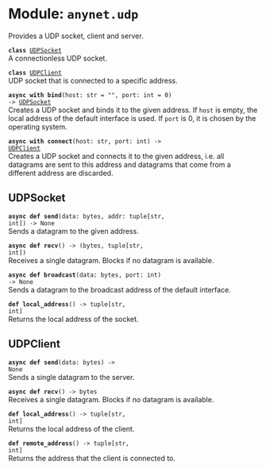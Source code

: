 
# Module: <code>anynet.udp</code>

Provides a UDP socket, client and server.

<code>**class** [UDPSocket](#udpsocket)</code><br>
<span class="docs">A connectionless UDP socket.</span>

<code>**class** [UDPClient](#udpclient)</code><br>
<span class="docs">UDP socket that is connected to a specific address.</span>

<code>**async with bind**(host: str = "", port: int = 0) -> [UDPSocket](#udpsocket)</code><br>
<span class="docs">Creates a UDP socket and binds it to the given address. If `host` is empty, the local address of the default interface is used. If `port` is 0, it is chosen by the operating system.</span>

<code>**async with connect**(host: str, port: int) -> [UDPClient](#udpclient)</code><br>
<span class="docs">Creates a UDP socket and connects it to the given address, i.e. all datagrams are sent to this address and datagrams that come from a different address are discarded.</span>

## UDPSocket
<code>**async def send**(data: bytes, addr: tuple[str, int]) -> None</code><br>
<span class="docs">Sends a datagram to the given address.</span>

<code>**async def recv**() -> (bytes, tuple[str, int])</code><br>
<span class="docs">Receives a single datagram. Blocks if no datagram is available.</span>

<code>**async def broadcast**(data: bytes, port: int) -> None</code><br>
<span class="docs">Sends a datagram to the broadcast address of the default interface.</span>

<code>**def local_address**() -> tuple[str, int]</code><br>
<span class="docs">Returns the local address of the socket.</span>

## UDPClient
<code>**async def send**(data: bytes) -> None</code><br>
<span class="docs">Sends a single datagram to the server.</span>

<code>**async def recv**() -> bytes</code><br>
<span class="docs">Receives a single datagram. Blocks if no datagram is available.</span>

<code>**def local_address**() -> tuple[str, int]</code><br>
<span class="docs">Returns the local address of the client.</span>

<code>**def remote_address**() -> tuple[str, int]</code><br>
<span class="docs">Returns the address that the client is connected to.</span>